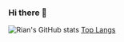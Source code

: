 ### Hi there 👋
![Rian's GitHub stats](https://github-readme-stats.vercel.app/api?username=Rian-Tan&count_private=true&show_icons=true&theme=nord)
[Top Langs](https://github-readme-stats.vercel.app/api/top-langs/?username=Rian-Tan&theme=nord&layout=compact)</br>
<!--
**Rian-Tan/Rian-Tan** is a ✨ _special_ ✨ repository because its `README.md` (this file) appears on your GitHub profile.

Here are some ideas to get you started:

- 🔭 I’m currently working on ...
- 🌱 I’m currently learning ...
- 👯 I’m looking to collaborate on ...
- 🤔 I’m looking for help with ...
- 💬 Ask me about ...
- 📫 How to reach me: ...
- 😄 Pronouns: ...
- ⚡ Fun fact: ...
-->
